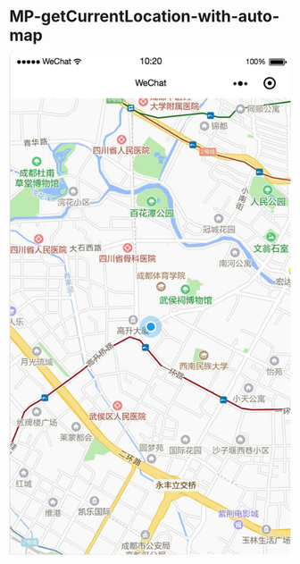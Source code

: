# MP-getCurrentLocation-with-auto-map

![](https://github.com/pitipon/MP-getCurrentLocation-with-auto-map/blob/master/screenshot/pic.png)